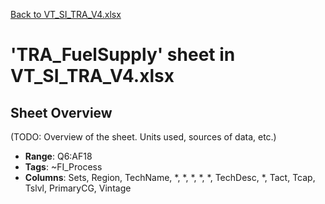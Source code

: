[Back to VT_SI_TRA_V4.xlsx](README.md)

# 'TRA_FuelSupply' sheet in VT_SI_TRA_V4.xlsx

## Sheet Overview

(TODO: Overview of the sheet. Units used, sources of data, etc.)

- **Range**: Q6:AF18
- **Tags**: ~FI_Process
- **Columns**: Sets, Region, TechName, *, *, *, *, *, TechDesc, *, Tact, Tcap, Tslvl, PrimaryCG, Vintage

